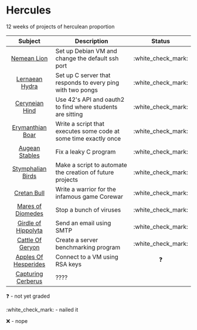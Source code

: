 # Hercules

12 weeks of projects of herculean proportion

| Subject                                          | Description                                                      | Status               |
| :-:                                              | -                                                                | :-:                  |
| [Nemean Lion](00_nemean_lion/)                   | Set up Debian VM and change the default ssh port                 | :white\_check\_mark: |
| [Lernaean Hydra](01_lernaean_hydra/)             | Set up C server that responds to every ping with two pongs       | :white\_check\_mark: |
| [Ceryneian Hind](02_ceryneian_hind/)             | Use 42's API and oauth2 to find where students are sitting       | :white\_check\_mark: |
| [Erymanthian Boar](03_erymanthian_boar/)         | Write a script that executes some code at some time exactly once | :white\_check\_mark: |
| [Augean Stables](04_augean_stables/)             | Fix a leaky C program                                            | :white\_check\_mark: |
| [Stymphalian Birds](05_stymphalian_birds/)       | Make a script to automate the creation of future projects        | :white\_check\_mark: |
| [Cretan Bull](06_cretan_bull/)                   | Write a warrior for the infamous game Corewar                    | :white\_check\_mark: |
| [Mares of Diomedes](07_mares_of_diomedes/)       | Stop a bunch of viruses                                          | :white\_check\_mark: |
| [Girdle of Hippolyta](08_girdle_of_hippolyta/)   | Send an email using SMTP                                         | :white\_check\_mark: |
| [Cattle Of Geryon](09_cattle_of_geryon/)         | Create a server benchmarking program                             | :white\_check\_mark: |
| [Apples Of Hesperides](10_apples_of_hesperides/) | Connect to a VM using RSA keys                                   | :question:           |
| [Capturing Cerberus](11_capturing_cerberus/)     | ????                                                             |                      |

:question:				- not yet graded

:white\_check\_mark:	- nailed it

:x:						- nope
